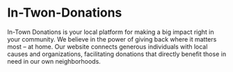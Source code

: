 # In-Twon-Donations
In-Town Donations is your local platform for making a big impact right in your community. We believe in the power of giving back where it matters most – at home. Our website connects generous individuals with local causes and organizations, facilitating donations that directly benefit those in need in our own neighborhoods.

